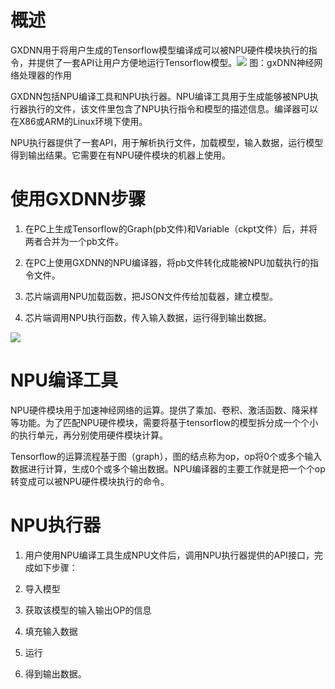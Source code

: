 # 概述

GXDNN用于将用户生成的Tensorflow模型编译成可以被NPU硬件模块执行的指令，并提供了一套API让用户方便地运行Tensorflow模型。![](/assets/32bbd801cb5134b0cdbb685b54c0cce6?showdoc=.jpg) 图：gxDNN神经网络处理器的作用

GXDNN包括NPU编译工具和NPU执行器。NPU编译工具用于生成能够被NPU执行器执行的文件，该文件里包含了NPU执行指令和模型的描述信息。编译器可以在X86或ARM的Linux环境下使用。

NPU执行器提供了一套API，用于解析执行文件，加载模型，输入数据，运行模型得到输出结果。它需要在有NPU硬件模块的机器上使用。

# 使用GXDNN步骤

1. 在PC上生成Tensorflow的Graph\(pb文件\)和Variable（ckpt文件）后，并将两者合并为一个pb文件。

2. 在PC上使用GXDNN的NPU编译器，将pb文件转化成能被NPU加载执行的指令文件。

3. 芯片端调用NPU加载函数，把JSON文件传给加载器，建立模型。

4. 芯片端调用NPU执行函数，传入输入数据，运行得到输出数据。

![](/assets/9cbd3d61d2e48d9d5d57cc6f97fce42b?showdoc=.jpg)

# NPU编译工具

NPU硬件模块用于加速神经网络的运算。提供了乘加、卷积、激活函数、降采样等功能。为了匹配NPU硬件模块，需要将基于tensorflow的模型拆分成一个个小的执行单元，再分别使用硬件模块计算。

Tensorflow的运算流程基于图（graph），图的结点称为op，op将0个或多个输入数据进行计算，生成0个或多个输出数据。NPU编译器的主要工作就是把一个个op转变成可以被NPU硬件模块执行的命令。

# NPU执行器

1. 用户使用NPU编译工具生成NPU文件后，调用NPU执行器提供的API接口，完成如下步骤：

2. 导入模型

3. 获取该模型的输入输出OP的信息

4. 填充输入数据

5. 运行

6. 得到输出数据。



